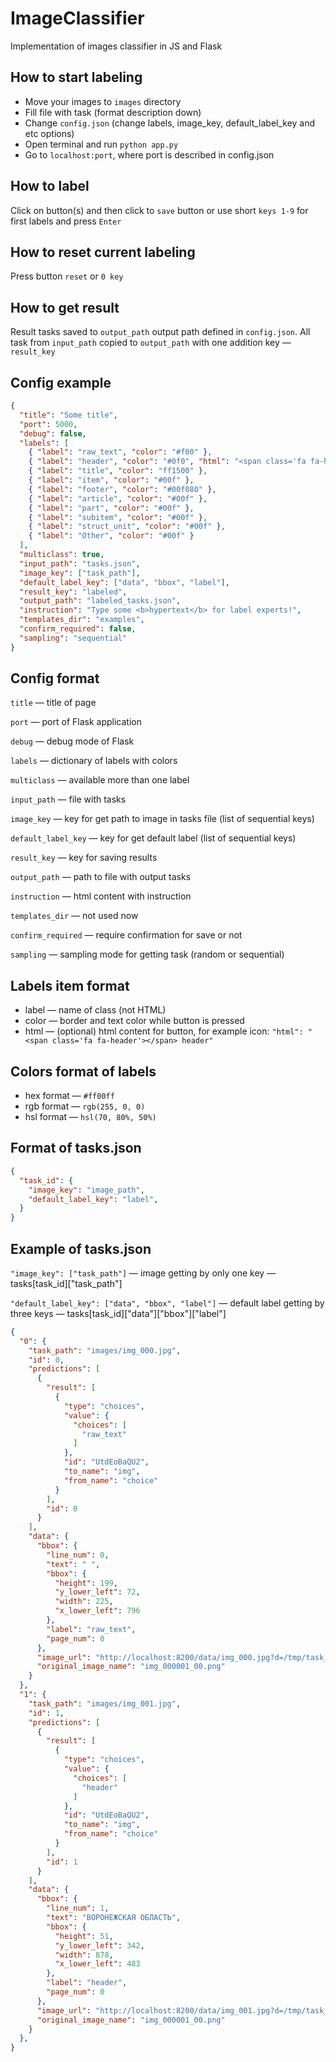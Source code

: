 # ImageClassifier
Implementation of images classifier in JS and Flask

## How to start labeling
* Move your images to ```images``` directory
* Fill file with task (format description down)
* Change ```config.json``` (change labels, image_key, default_label_key and etc options)
* Open terminal and run ```python app.py```
* Go to ```localhost:port```, where port is described in config.json

## How to label
Click on button(s) and then click to ```save``` button or use short ```keys 1-9``` for first labels and press ```Enter```

## How to reset current labeling
Press button ```reset``` or ```0 key```

## How to get result
Result tasks saved to ```output_path``` output path defined in ```config.json```. All task from ```input_path``` copied to ```output_path``` with one addition key — ```result_key```

## Config example
```json
{
  "title": "Some title",
  "port": 5000,
  "debug": false,
  "labels": [
    { "label": "raw_text", "color": "#f00" },
    { "label": "header", "color": "#0f0", "html": "<span class='fa fa-header'></span> header" },
    { "label": "title", "color": "ff1500" },
    { "label": "item", "color": "#00f" },
    { "label": "footer", "color": "#00f080" },
    { "label": "article", "color": "#00f" },
    { "label": "part", "color": "#00f" },
    { "label": "subitem", "color": "#00f" },
    { "label": "struct_unit", "color": "#00f" },
    { "label": "Other", "color": "#00f" }
  ],
  "multiclass": true,
  "input_path": "tasks.json",
  "image_key": ["task_path"],
  "default_label_key": ["data", "bbox", "label"],
  "result_key": "labeled",
  "output_path": "labeled_tasks.json",
  "instruction": "Type some <b>hypertext</b> for label experts!",
  "templates_dir": "examples",
  "confirm_required": false,
  "sampling": "sequential"
}
```
## Config format
`title` — title of page

```port``` — port of Flask application

```debug``` — debug mode of Flask

```labels``` — dictionary of labels with colors

```multiclass``` — available more than one label

```input_path``` — file with tasks

```image_key``` — key for get path to image in tasks file (list of sequential keys)

```default_label_key``` — key for get default label (list of sequential keys)

```result_key``` — key for saving results

```output_path``` — path to file with output tasks

```instruction``` — html content with instruction

```templates_dir``` — not used now

```confirm_required``` — require confirmation for save or not

```sampling``` — sampling mode for getting task (random or sequential)

## Labels item format
* label — name of class (not HTML)
* color — border and text color while button is pressed
* html — (optional) html content for button, for example icon: ```"html": "<span class='fa fa-header'></span> header"```

## Colors format of labels
* hex format — ```#ff00ff```
* rgb format — ```rgb(255, 0, 0)```
* hsl format — ```hsl(70, 80%, 50%)```

## Format of tasks.json
```json
{
  "task_id": {
    "image_key": "image_path",
    "default_label_key": "label",
  }
}
```

## Example of tasks.json
```"image_key": ["task_path"]``` — image getting by only one key — tasks[task_id]["task_path"]

```"default_label_key": ["data", "bbox", "label"]``` — default label getting by three keys — tasks[task_id]["data"]["bbox"]["label"]

```json
{
  "0": {
    "task_path": "images/img_000.jpg",
    "id": 0,
    "predictions": [
      {
        "result": [
          {
            "type": "choices",
            "value": {
              "choices": [
                "raw_text"
              ]
            },
            "id": "UtdEoBaQU2",
            "to_name": "img",
            "from_name": "choice"
          }
        ],
        "id": 0
      }
    ],
    "data": {
      "bbox": {
        "line_num": 0,
        "text": " ",
        "bbox": {
          "height": 199,
          "y_lower_left": 72,
          "width": 225,
          "x_lower_left": 796
        },
        "label": "raw_text",
        "page_num": 0
      },
      "image_url": "http://localhost:8200/data/img_000.jpg?d=/tmp/task_c8c090a8-ab0f-11ea-a918-b42e99d2ac06/images",
      "original_image_name": "img_000001_00.png"
    }
  },
  "1": {
    "task_path": "images/img_001.jpg",
    "id": 1,
    "predictions": [
      {
        "result": [
          {
            "type": "choices",
            "value": {
              "choices": [
                "header"
              ]
            },
            "id": "UtdEoBaQU2",
            "to_name": "img",
            "from_name": "choice"
          }
        ],
        "id": 1
      }
    ],
    "data": {
      "bbox": {
        "line_num": 1,
        "text": "ВОРОНЕЖСКАЯ ОБЛАСТЬ",
        "bbox": {
          "height": 51,
          "y_lower_left": 342,
          "width": 878,
          "x_lower_left": 483
        },
        "label": "header",
        "page_num": 0
      },
      "image_url": "http://localhost:8200/data/img_001.jpg?d=/tmp/task_c8c090a8-ab0f-11ea-a918-b42e99d2ac06/images",
      "original_image_name": "img_000001_00.png"
    }
  },
}
```